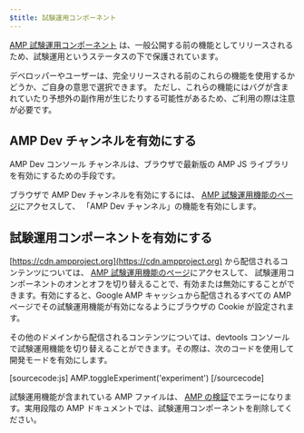 ```yaml
---
$title: 試験運用コンポーネント
---
```


[AMP 試験運用コンポーネント](https://github.com/ampproject/amphtml/tree/master/tools/experiments)
は、一般公開する前の機能としてリリースされるため、試験運用というステータスの下で保護されています。

デベロッパーやユーザーは、完全リリースされる前のこれらの機能を使用するかどうか、ご自身の意思で選択できます。
ただし、これらの機能にはバグが含まれていたり予想外の副作用が生じたりする可能性があるため、ご利用の際は注意が必要です。

## AMP Dev チャンネルを有効にする

AMP Dev コンソール チャンネルは、ブラウザで最新版の AMP JS ライブラリを有効にするための手段です。

ブラウザで AMP Dev チャンネルを有効にするには、
[AMP 試験運用機能のページ](https://cdn.ampproject.org/experiments.html)にアクセスして、
「AMP Dev チャンネル」の機能を有効にします。

## 試験運用コンポーネントを有効にする

[https://cdn.ampproject.org](https://cdn.ampproject.org) から配信されるコンテンツについては、
[AMP 試験運用機能のページ](https://cdn.ampproject.org/experiments.html)にアクセスして、
試験運用コンポーネントのオンとオフを切り替えることで、有効または無効にすることができます。有効にすると、Google AMP キャッシュから配信されるすべての AMP ページでその試験運用機能が有効になるようにブラウザの Cookie が設定されます。

その他のドメインから配信されるコンテンツについては、devtools コンソールで試験運用機能を切り替えることができます。その際は、次のコードを使用して開発モードを有効にします。

[sourcecode:js]
AMP.toggleExperiment('experiment')
[/sourcecode]

試験運用機能が含まれている AMP ファイルは、
[AMP の検証](/docs/guides/validate.html)でエラーになります。実用段階の AMP ドキュメントでは、試験運用コンポーネントを削除してください。
